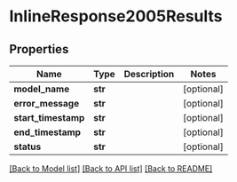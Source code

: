 # InlineResponse2005Results

## Properties
Name | Type | Description | Notes
------------ | ------------- | ------------- | -------------
**model_name** | **str** |  | [optional] 
**error_message** | **str** |  | [optional] 
**start_timestamp** | **str** |  | [optional] 
**end_timestamp** | **str** |  | [optional] 
**status** | **str** |  | [optional] 

[[Back to Model list]](../README.md#documentation-for-models) [[Back to API list]](../README.md#documentation-for-api-endpoints) [[Back to README]](../README.md)

